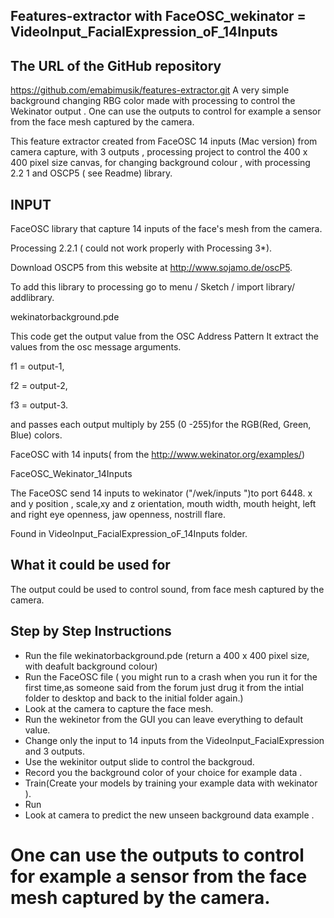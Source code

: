 ## Features-extractor with FaceOSC_wekinator = VideoInput_FacialExpression_oF_14Inputs
## The URL of the GitHub repository
https://github.com/emabimusik/features-extractor.git
A very simple background changing  RBG color made with processing to control the  Wekinator output . One can use the outputs to control for example a sensor from the face mesh captured by the camera.

This feature  extractor created from FaceOSC 14 inputs (Mac version)  from camera capture, with 3 outputs , processing project to control the 400 x 400 pixel size canvas, for changing background colour ,  with processing 2.2 1 and OSCP5 ( see Readme) library.

## INPUT
FaceOSC library that capture 14 inputs of the face's mesh from the camera. 

Processing 2.2.1 ( could not work properly with Processing 3*).

Download OSCP5 from  this website at http://www.sojamo.de/oscP5.

To add this library to processing go to   menu / Sketch / import library/ addlibrary.

wekinatorbackground.pde 

This  code  get the output value from the OSC Address Pattern 
It  extract the values from the osc message arguments.

f1 = output-1,

f2 = output-2,

f3 = output-3.

and passes each output multiply by 255 (0 -255)for the RGB(Red, Green, Blue) colors.


 FaceOSC with 14 inputs( from the http://www.wekinator.org/examples/)
 
 FaceOSC_Wekinator_14Inputs
 
 The FaceOSC send 14 inputs to wekinator ("/wek/inputs ")to port 6448.
 x and y position , scale,xy and z orientation, mouth width, mouth height, left and right eye openness,
 jaw openness, nostrill flare.

 Found in  VideoInput_FacialExpression_oF_14Inputs folder.
 
 

## What it could be used for
 
The output could be used to control sound, from face mesh captured by the camera.

## Step by Step Instructions
* Run the file wekinatorbackground.pde (return a 400 x 400 pixel size, with deafult background colour)
* Run the FaceOSC file ( you might run to a crash when you run it  for the first time,as someone said from the forum just drug it from the intial folder to desktop and  back to the initial folder again.)
* Look at the camera to capture the face mesh.
* Run the wekinetor from the GUI you can leave everything to default value.
* Change only the input to 14 inputs from the VideoInput_FacialExpression and 3 outputs.
* Use the wekinitor output slide to control the backgroud.
* Record you the background color of your choice for example data .
* Train(Create your models by training your example data with wekinator ).
* Run
* Look at camera to predict the new unseen background data example .
# One can use the outputs to control for example a sensor from the face mesh captured by the camera.
